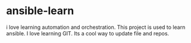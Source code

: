# ansible-learn
i love learning automation and orchestration. This project is used to learn ansible.
I love learning GIT.
Its a cool way to update file and repos. 
